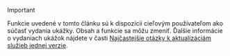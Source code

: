> [!IMPORTANT]
> Funkcie uvedené v tomto článku sú k dispozícii cieľovým používateľom ako súčasť vydania ukážky. Obsah a funkcie sa môžu zmeniť. Ďalšie informácie o vydaniach ukážok nájdete v časti [Najčastejšie otázky k aktualizáciám služieb jednej verzie](https://docs.microsoft.com/dynamics365/unified-operations/fin-and-ops/get-started/one-version).
